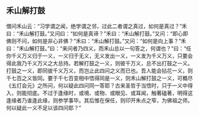 ##  禾山解打鼓

僧问禾山云：“习学谓之闻，绝学谓之邻，过此二者谓之真过，如何是真过？”禾曰：“禾山解打鼓。”又问曰：“如何是真谛？”禾曰：“禾山解打鼓。”又问：“即心即佛则不问，如何是非心非佛？”禾曰：“禾山解打鼓。”又问：“如何是向上事？”禾曰：“禾山解打鼓。”曰：“来问者乃四义，而禾山总以一句答之，何谓也？”曰：“任你千义万义归于一义，一义归于无义，无义发出一义，一义发为千义万义，只要会得此我乃千义万义之大总持。若解打鼓之一义，则彼千万义，总不出打鼓之一义。打鼓之一义，即同彼千义万义，而岂止此四问之义而已也。吾人能会拈花一义，则千七百之义皆同。要于千七百变相中悟得同是一义，则禾山解打鼓之一义，可概尽《五灯会元》之所问，何以疑此四问同一答耶？古来圣哲于当悟时，只于一义中得入，则能彻底。不过于逢缘时，或境、或物、或眼见、或耳闻，触著磕著，明得这逢缘者乃谁逢此缘，则参学事毕。其后惟在保任，则印开朱点之窄，为佛祖之师。何以疑此一义不足以该四问耶？”
